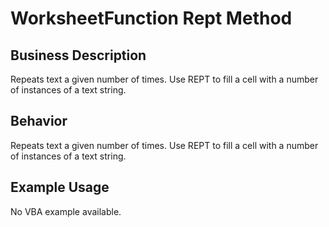 # WorksheetFunction Rept Method

## Business Description
Repeats text a given number of times. Use REPT to fill a cell with a number of instances of a text string.

## Behavior
Repeats text a given number of times. Use REPT to fill a cell with a number of instances of a text string.

## Example Usage
No VBA example available.